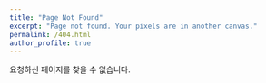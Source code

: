 ```yaml
---
title: "Page Not Found"
excerpt: "Page not found. Your pixels are in another canvas."
permalink: /404.html
author_profile: true
---
```


요청하신 페이지를 찾을 수 없습니다.

<script>
  var GOOG_FIXURL_LANG = 'en';
  var GOOG_FIXURL_SITE = 'https://barcadev.github.io'
</script>
<script src="https://linkhelp.clients.google.com/tbproxy/lh/wm/fixurl.js">
</script>
